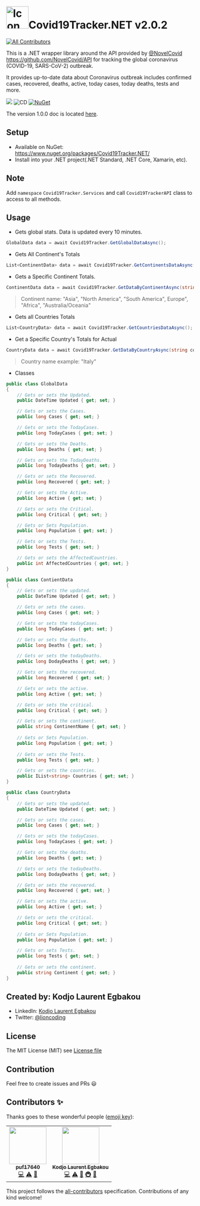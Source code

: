 # <img src="art/icon.png" alt="Icon" width="60" />Covid19Tracker.NET  v2.0.2
<!-- ALL-CONTRIBUTORS-BADGE:START - Do not remove or modify this section -->
[![All Contributors](https://img.shields.io/badge/all_contributors-2-orange.svg?style=flat-square)](#contributors-)
<!-- ALL-CONTRIBUTORS-BADGE:END -->

This is a .NET wrapper library around the API provided by [@NovelCovid](https://github.com/NovelCovid/) https://github.com/NovelCovid/API for tracking the global coronavirus (COVID-19, SARS-CoV-2) outbreak. 

It provides up-to-date data about Coronavirus outbreak includes confirmed cases, recovered, deaths, active, today cases, today deaths, tests and more.

![](https://github.com/egbakou/Covid19Tracker.NET/workflows/CI/badge.svg) ![CD](https://github.com/egbakou/Covid19Tracker.NET/workflows/CD/badge.svg) [![NuGet](https://img.shields.io/nuget/v/Covid19Tracker.NET.svg?label=NuGet)](https://www.nuget.org/packages/Covid19Tracker.NET/)

The version 1.0.0 doc is located [here](https://github.com/egbakou/Covid19Tracker.NET/blob/master/Docs/V1.0.0README.md).

## Setup

- Available on NuGet: https://www.nuget.org/packages/Covid19Tracker.NET/ 
- Install into your .NET project(.NET Standard, .NET Core, Xamarin, etc).

## Note

Add `namespace` `Covid19Tracker.Services` and call `Covid19TrackerAPI` class to access to all methods.

## Usage

- Gets global stats. Data is updated every 10 minutes.

```csharp
GlobalData data = await Covid19Tracker.GetGlobalDataAsync();
```

-  Gets All Continent's Totals

```csharp
List<ContinentData> data = await Covid19Tracker.GetContinentsDataAsync();
```

- Gets a Specific Continent Totals.

```csharp
ContinentData data = await Covid19Tracker.GetDataByContinentAsync(string contient);
```

> Continent name: "Asia", "North America", "South America", Europe", "Africa", "Australia/Oceania"

-  Gets all Countries Totals

```csharp
List<CountryData> data = await Covid19Tracker.GetCountriesDataAsync();
```

-  Get a Specific Country's Totals for Actual

```csharp
CountryData data = await Covid19Tracker.GetDataByCountryAsync(string country);
```

> Country name example: "Italy"

- Classes

```csharp
public class GlobalData
{
    // Gets or sets the Updated.
    public DateTime Updated { get; set; }

    // Gets or sets the Cases.
    public long Cases { get; set; }

    // Gets or sets the TodayCases.
    public long TodayCases { get; set; }

    // Gets or sets the Deaths.
    public long Deaths { get; set; }

    // Gets or sets the TodayDeaths.
    public long TodayDeaths { get; set; }

    // Gets or sets the Recovered.
    public long Recovered { get; set; }

    // Gets or sets the Active.
    public long Active { get; set; }

    // Gets or sets the Critical.
    public long Critical { get; set; }

    // Gets or Sets Population.
    public long Population { get; set; }

    // Gets or sets the Tests.
    public long Tests { get; set; }

    // Gets or sets the AffectedCountries.
    public int AffectedCountries { get; set; }      
}
```

```csharp
public class ContientData
{
    // Gets or sets the updated.
    public DateTime Updated { get; set; }

    // Gets or sets the cases.
    public long Cases { get; set; }

    // Gets or sets the todayCases.
    public long TodayCases { get; set; }

    // Gets or sets the deaths.
    public long Deaths { get; set; }

    // Gets or sets the todayDeaths.
    public long DodayDeaths { get; set; }

    // Gets or sets the recovered.
    public long Recovered { get; set; }

    // Gets or sets the active.
    public long Active { get; set; }

    // Gets or sets the critical.
    public long Critical { get; set; }

    // Gets or sets the continent.
    public string ContinentName { get; set; }
       
    // Gets or Sets Population.
    public long Population { get; set; }
    
    // Gets or sets the Tests.
    public long Tests { get; set; }

    // Gets or sets the countries.
    public IList<string> Countries { get; set; }
}
```

```csharp
public class CountryData
{
    // Gets or sets the updated.
    public DateTime Updated { get; set; }

    // Gets or sets the cases.
    public long Cases { get; set; }

    // Gets or sets the todayCases.
    public long TodayCases { get; set; }

    // Gets or sets the deaths.
    public long Deaths { get; set; }

    // Gets or sets the todayDeaths.
    public long DodayDeaths { get; set; }

    // Gets or sets the recovered.
    public long Recovered { get; set; }

    // Gets or sets the active.
    public long Active { get; set; }

    // Gets or sets the critical.
    public long Critical { get; set; }
       
    // Gets or Sets Population.
    public long Population { get; set; }

    // Gets or sets Tests.
    public long Tests { get; set; }
    
    // Gets or sets the continent.
    public string Continent { get; set; }
}
```

## Created by: Kodjo Laurent Egbakou

- LinkedIn: [Kodjo Laurent Egbakou](https://www.linkedin.com/in/laurentegbakou/)
- Twitter: [@lioncoding](https://twitter.com/lioncoding)

## License

The MIT License (MIT) see [License file](https://github.com/egbakou/Covid19Tracker.NET/blob/master/LICENSE)

## Contribution

Feel free to create issues and PRs 😃
## Contributors ✨

Thanks goes to these wonderful people ([emoji key](https://allcontributors.org/docs/en/emoji-key)):

<!-- ALL-CONTRIBUTORS-LIST:START - Do not remove or modify this section -->
<!-- prettier-ignore-start -->
<!-- markdownlint-disable -->
<table>
  <tr>
    <td align="center"><a href="https://pufler.dev"><img src="https://avatars0.githubusercontent.com/u/17516174?v=4" width="100px;" alt=""/><br /><sub><b>puf17640</b></sub></a><br /><a href="https://github.com/egbakou/Covid19Tracker.NET/commits?author=puf17640" title="Code">💻</a> <a href="https://github.com/egbakou/Covid19Tracker.NET/commits?author=puf17640" title="Tests">⚠️</a> <a href="https://github.com/egbakou/Covid19Tracker.NET/commits?author=puf17640" title="Documentation">📖</a></td>
    <td align="center"><a href="https://lioncoding.com"><img src="https://avatars0.githubusercontent.com/u/26142591?v=4" width="100px;" alt=""/><br /><sub><b>Kodjo Laurent Egbakou</b></sub></a><br /><a href="https://github.com/egbakou/Covid19Tracker.NET/commits?author=egbakou" title="Code">💻</a> <a href="https://github.com/egbakou/Covid19Tracker.NET/commits?author=egbakou" title="Tests">⚠️</a> <a href="https://github.com/egbakou/Covid19Tracker.NET/commits?author=egbakou" title="Documentation">📖</a> <a href="#infra-egbakou" title="Infrastructure (Hosting, Build-Tools, etc)">🚇</a> <a href="#maintenance-egbakou" title="Maintenance">🚧</a></td>
  </tr>
</table>

<!-- markdownlint-enable -->
<!-- prettier-ignore-end -->
<!-- ALL-CONTRIBUTORS-LIST:END -->

This project follows the [all-contributors](https://github.com/all-contributors/all-contributors) specification. Contributions of any kind welcome!
